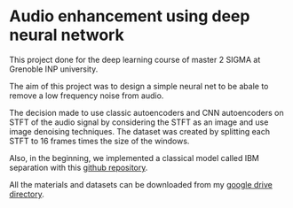 # Audio enhancement using deep neural network

This project done for the deep learning course of master 2 SIGMA at Grenoble INP university.

The aim of this project was to design a simple neural net to be abale to remove a low frequency noise from audio. 

The decision made to use classic autoencoders and CNN autoencoders on STFT of the audio signal by considering the STFT as an image and use image denoising techniques. The dataset was created by splitting each STFT to 16 frames times the size of the windows.

Also, in the beginning, we implemented a classical model called IBM separation with this [github repository](https://github.com/simonsuthers/IBM-Separation.git).

All the materials and datasets can be downloaded from my [google drive directory](https://drive.google.com/drive/folders/1wmcxBIE5IkBUVcQVXWjDWGP7Bd4O2CeF).
